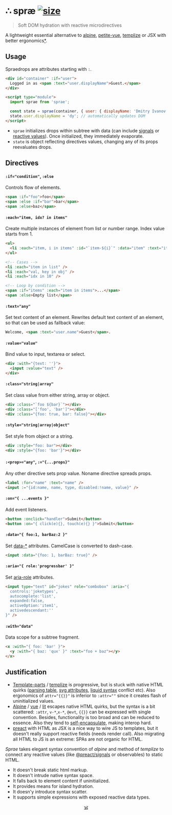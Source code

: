 # ∴ spræ [![size](https://img.shields.io/bundlephobia/minzip/sprae?label=size)](https://bundlephobia.com/result?p=sprae)

> Soft DOM hydration with reactive microdirectives

A lightweight essential alternative to [alpine](https://github.com/alpinejs/alpine), [petite-vue](https://github.com/vuejs/petite-vue), [templize](https://github.com/dy/templize) or JSX with better ergonomics[*](#justification).


## Usage

Spraedrops are attributes starting with `:`.

```html
<div id="container" :if="user">
  Logged in as <span :text="user.displayName">Guest.</span>
</div>

<script type="module">
  import sprae from 'sprae';

  const state = sprae(container, { user: { displayName: 'Dmitry Ivanov' } });
  state.user.displayName = 'dy'; // automatically updates DOM
</script>
```

* `sprae` initializes drops within subtree with data (can include [signals](https://github.com/preactjs/signals) or [reactive values](https://github.com/dy/sube)). Once initialized, they immediately evaporate.
* `state` is object reflecting directives values, changing any of its props reevaluates drops.

<!--
<details>
<summary><strong>Autoinit</strong></summary>

Sprae can be used without build step or JS, autoinitializing document:

```html
<script src="./sprae.js" defer init="{ count: 0 }"></script>

<span :text="count">
<button :on="{ click: e => count++ }">inc</button>
```

* `:with` defines data for regions of the tree to autoinit sprae on.
* `init` attribute tells sprae to automatically initialize document.

</details>
-->

## Directives

#### `:if="condition"`, `:else`

Controls flow of elements.

```html
<span :if="foo">foo</span>
<span :else :if="bar">bar</span>
<span :else>baz</span>
```

#### `:each="item, idx? in items"`

Create multiple instances of element from list or number range.
Index value starts from 1.

```html
<ul>
  <li :each="item, i in items" :id="`item-${i}`" :data="item" :text="item.label">Untitled</li>
</ul>

<!-- Cases -->
<li :each="item in list" />
<li :each="val, key in obj" />
<li :each="idx in 10" />

<!-- Loop by condition -->
<span :if="items" :each="item in items">...</span>
<span :else>Empty list</span>
```

#### `:text="any"`

Set text content of an element. Rewrites default text content of an element, so that can be used as fallback value:

```html
Welcome, <span :text="user.name">Guest</span>.
```

#### `:value="value"`

Bind value to input, textarea or select.

```html
<div :with="{text: ''}">
  <input :value="text" />
</div>
```

#### `:class="string|array"`

Set class value from either string, array or object.

```html
<div :class="`foo ${bar}`"></div>
<div :class="['foo', 'bar']"></div>
<div :class="{foo: true, bar: false}"></div>
```

#### `:style="string|array|object"`

Set style from object or a string.

```html
<div :style="foo: bar"></div>
<div :style="{foo: 'bar'}"></div>
```

#### `:<prop>="any"`, `:="{...props}"`

Any other directive sets prop value. Noname directive spreads props.

```html
<label :for="name" :text="name" />
<input :="{id:name, name, type, disabled:!name, value}" />
```

#### `:on="{ ...events }"`

Add event listeners.

```html
<button :onclick="handler">Submit</button>
<button :on="{ click(e){}, touch(e){} }">Submit</button>
```

#### `:data="{ foo:1, barBaz:2 }"`

Set [data-*](https://developer.mozilla.org/en-US/docs/Web/HTML/Global_attributes/data-*) attributes. CamelCase is converted to dash-case.

```html
<input :data="{foo: 1, barBaz: true}" />
```

#### `:aria="{ role:'progressbar' }"`

Set [aria-role](https://developer.mozilla.org/en-US/docs/Web/Accessibility/ARIA) attributes.

```html
<input type="text" id="jokes" role="combobox" :aria="{
  controls:'joketypes',
  autocomplete:'list',
  expanded:false,
  activeOption:'item1',
  activedescendant:''
}" />
```

#### `:with="data"`

Data scope for a subtree fragment.

```html
<x :with="{ foo: 'bar' }">
  <y :with="{ baz: 'qux' }" :text="foo + baz"></y>
</x>
```

<!--
### Reactive values

Directive expressions are natively reactive, ie. data may contain any async/reactive values, such as:

* _Promise_ / _Thenable_
* _Observable_ / _Subject_ / _Subscribable_
* _AsyncIterable_
* _observ-*_
* etc., see [sube](https://github.com/dy/sube/blob/main/README.md) for the full list.

This way, for example, _@preact/signals_ or _rxjs_ can be connected directly bypassing subscription or reading value.

Update happens when any value changes:

```html
<div id="done" :text="loading ? 'loading' : result">...</div>

<script>
  import sprae from 'sprae';
  import { signals } from '@preact/signals';

  // <div id="done">...</div>

  const loading = signal(true), result = signal(false);

  sprae(done, { loading, result })

  // <div id="done">loading</div>

  setTimeout(() => (loading.value = true, result.value = 'done'), 1000)

  // ... 1s after
  // <div id="done">done</div>
</script>
```

Internally directives trigger updates only for used properties change. They subscribe in weak fashion and get disposed when element is disposed.
-->


## Justification

* [Template-parts](https://github.com/dy/template-parts) / [templize](https://github.com/dy/templize) is progressive, but is stuck with native HTML quirks ([parsing table](https://github.com/github/template-parts/issues/24), [svg attributes](https://github.com/github/template-parts/issues/25), [liquid syntax](https://shopify.github.io/liquid/tags/template/#raw) conflict etc). Also ergonomics of `attr="{{}}"` is inferior to `:attr=""` since it creates flash of uninitialized values.
* [Alpine](https://github.com/alpinejs/alpine) / [vue](https://github.com/vuejs/petite-vue) / [lit](https://github.com/lit/lit/tree/main/packages/lit-html) escapes native HTML quirks, but the syntax is a bit scattered: `:attr`, `v-*`,`x-*`, `@evt`, `{{}}` can be expressed with single convention. Besides, functionality is too broad and can be reduced to essence. Also they tend to [self-encapsulate](https://github.com/alpinejs/alpine/discussions/3223), making interop hard.
* [preact](https://ghub.io/preact) with HTML as JSX is a nice way to wire JS to templates, but it doesn't really support reactive fields (needs render call). Also migrating all HTML to JS is an extreme: SPAs are not organic for HTML.

_Sprae_ takes elegant syntax convention of _alpine_ and method of _templize_ to connect any reactive values (like [@preact/signals](https://ghub.io/@preact/signals) or observables) to static HTML.

* It doesn't break static html markup.
* It doesn't intrude native syntax space.
* It falls back to element content if uninitialized.
* It provides means for island hydration.
* It doesn'y introduce syntax scatter.
* It supports simple expressions with exposed reactive data types.


<p align="center"><a href="https://github.com/krsnzd/license/">🕉</a></p>

